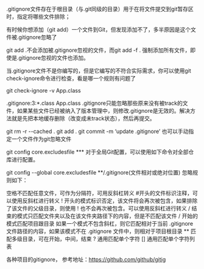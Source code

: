 .gitignore文件存在于根目录（与.git同级的目录）用于在将文件提交到git暂存区时，指定将哪些文件排除；

有时候你想添加（git add）一个文件到Git，但发现添加不了，多半原因是这个文件被.gitignore忽略了

git add .不会添加被.gitignore忽视的文件，而git add -f . 强制添加所有文件，即使是.gitignore忽视的文件也添加。

当.gitignore文件不是你编写的，但是它编写的不符合实际需求，你可以使用git check-ignore命令进行检查，看是哪一个规则有问题了

git check-ignore -v App.class

.gitignore:3:*.class	App.class
.gitignore只能忽略那些原来没有被track的文件，如果某些文件已经被纳入了版本管理中，则修改.gitignore是无效的。解决方法就是先把本地缓存删除（改变成未track状态），然后再提交。

git rm -r --cached .
git add .
git commit -m ‘update .gitignore’
也可以手动指定一个文件作为git忽略文件

git config core.excludesfile ***
对于全局Git配置，可以使用如下命令对全部仓库进行配置。

git config --global core.excludesfile **/.gitignore(文件相对或绝对位置)
忽略规则如下：

空格不匹配任意文件，可作为分隔符，可用反斜杠转义
#开头的文件标识注释，可以使用反斜杠进行转义
! 开头的模式标识否定，该文件将会再次被包含，如果排除了该文件的父级目录，则使用 ! 也不会再次被包含。可以使用反斜杠进行转义
/ 结束的模式只匹配文件夹以及在该文件夹路径下的内容，但是不匹配该文件
/ 开始的模式匹配项目跟目录
如果一个模式不包含斜杠，则它匹配相对于当前 .gitignore 文件路径的内容，如果该模式不在 .gitignore 文件中，则相对于项目根目录
** 匹配多级目录，可在开始，中间，结束
? 通用匹配单个字符
[] 通用匹配单个字符列表

各种项目的gitignore， 参考地址：https://github.com/github/gitig